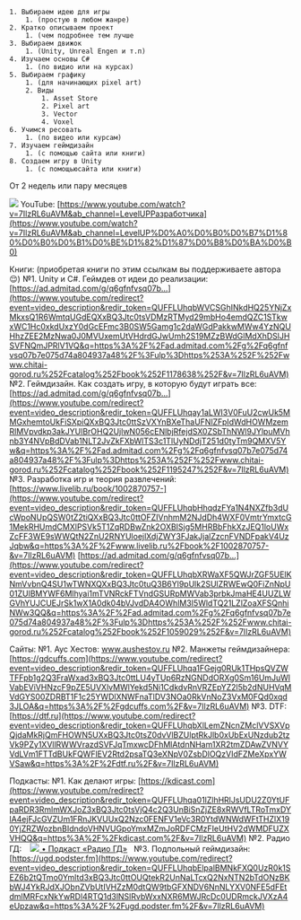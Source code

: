 	1. Выбираем идею для игры
		1. (простую в любом жанре)
	2. Кратко описываем проект
		1. (чем подробнее тем лучше
	3. Выбираем движок
		1. (Unity, Unreal Engen и т.п)
	4. Изучаем основы C#
		1. (по видио или на курсах)
	5. Выбираем графику
		1. (для начинающих pixel art)
		2. Виды 
			1. Asset Store
			2. Pixel art
			3. Vector
			4. Voxel
	6. Учимся ресовать
		1. (по видео или курсам)
	7. Изучаем геймдизайн
		1. (с помощью сайта или книги)
	8. Создаем игру в Unity
		1. (с помощьюсайта или книги)

От 2 недель или пару месяцев

![](https://www.gstatic.com/youtube/img/watch/yt_favicon_ringo2.png) YouTube: [https://www.youtube.com/watch?v=7IlzRL6uAVM&ab_channel=LevelUPРазработчика](https://www.youtube.com/watch?v=7IlzRL6uAVM&ab_channel=LevelUP%D0%A0%D0%B0%D0%B7%D1%80%D0%B0%D0%B1%D0%BE%D1%82%D1%87%D0%B8%D0%BA%D0%B0)

Книги: 
(приобретая книги по этим ссылкам вы поддерживаете автора 😌) 
№1. Unity и C#. Геймдев от идеи до реализации: [https://ad.admitad.com/g/q6gfnfvsq07b...](https://www.youtube.com/redirect?event=video_description&redir_token=QUFFLUhqbWVCSGhINkdHQ25YNjZxMkxsQ1R6WmtqUGdEQXxBQ3Jtc0tsVDMzRTMyd29mbHo4emdQZC1STkwxWC1Hc0xkdUxzY0dGcEFmc3B0SW5Gamg1c2daWGdPakkwMWw4YzNQUHhzZEE2MzNwa0J0MVUxemUtVHdrdGJwUmh2S19MZzBWdGlMdXhDSlJHSVFNQmJPRlV1VQ&q=https%3A%2F%2Fad.admitad.com%2Fg%2Fq6gfnfvsq07b7e075d74a804937a48%2F%3Fulp%3Dhttps%253A%252F%252Fwww.chitai-gorod.ru%252Fcatalog%252Fbook%252F1178638%252F&v=7IlzRL6uAVM) 
№2. Геймдизайн. Как создать игру, в которую будут играть все:[https://ad.admitad.com/g/q6gfnfvsq07b...](https://www.youtube.com/redirect?event=video_description&redir_token=QUFFLUhqay1aLWI3V0FuU2cwUk5MMGxhemtoUkFiSXpiQXxBQ3Jtc0ttSzVXYnBXeThaUFNlZFpIdWdHOWMzemRlMVpvdkp3akJYUlBrOHQ2UjlwN056cENlbjRfejdSX0ZSbThNWl9JYlpuMVhnb3Y4NVpBdDVab1NLT2JvZkFXbWlTS3c1TlUyNDdjT251d0tyTm9QMXV5Yw&q=https%3A%2F%2Fad.admitad.com%2Fg%2Fq6gfnfvsq07b7e075d74a804937a48%2F%3Fulp%3Dhttps%253A%252F%252Fwww.chitai-gorod.ru%252Fcatalog%252Fbook%252F1195247%252F&v=7IlzRL6uAVM) 
№3. Разработка игр и теория развлечений: [https://www.livelib.ru/book/1002870757-](https://www.youtube.com/redirect?event=video_description&redir_token=QUFFLUhqbHhqdzFYa1N4NXZfb3dUcWpoNUpQSW0tZ2tiQXxBQ3Jtc0ttOFZIVnhmM2NJdDh4WXF0VmtrYmxtcG1MekRHUmdCMXlPSVk5T1ZqRDBwZnk2OXBISjg5MHRBbFhkXzJEQ1loUWxZcFF3WE9sWWQtN2ZnU2RNYUloejlXdjZWY3FJakJjalZzcnFVNDFpakV4UzJqbw&q=https%3A%2F%2Fwww.livelib.ru%2Fbook%2F1002870757-&v=7IlzRL6uAVM) [https://ad.admitad.com/g/q6gfnfvsq07b...](https://www.youtube.com/redirect?event=video_description&redir_token=QUFFLUhqbXRWaXF5QWJrZGF5UElKNmVvbnQ4SU1wTWNXQXxBQ3Jtc0tuQ3B6Yl9pUlk2SUlZRWEwQ0FiZnNpU01ZUlBMYWF6Mlhyai1mTVNRckFTVndGSURpMWVab3prbkJmaHE4UUZLWGVhYUJCUEJrSk1wX1A0dk04bVJvdDA4OWhlM3I5WldTQ21LZlZoaXFSQnhiNWw3QQ&q=https%3A%2F%2Fad.admitad.com%2Fg%2Fq6gfnfvsq07b7e075d74a804937a48%2F%3Fulp%3Dhttps%253A%252F%252Fwww.chitai-gorod.ru%252Fcatalog%252Fbook%252F1059029%252F&v=7IlzRL6uAVM) 

Сайты:
№1. Аус Хестов: www.aushestov.ru 
№2. Манжеты геймдизайнера: [https://gdcuffs.com](https://www.youtube.com/redirect?event=video_description&redir_token=QUFFLUhqa1FGejg0RUk1THpsQVZWTFFpb1g2Q3FraWxad3xBQ3Jtc0ttLU4yTUp6RzNGNDdORXg0Sm16UmJuWlVabEViVHNzcF9pZE5UVXlvMWlYekd5Ni1CdkdvRnVRZEpYZ2l5b2dNUHVqMVdGYS00ZDRBT1F1c25YWDlXNWFnaTlDV3NOa0RkVnNoZ3VxM0FQd0xqd3JLOA&q=https%3A%2F%2Fgdcuffs.com%2F&v=7IlzRL6uAVM)
№3. DTF: [https://dtf.ru](https://www.youtube.com/redirect?event=video_description&redir_token=QUFFLUhqbXlLemZNcnZMclVVSXVpQjdaMkRjQmFHOWN5UXxBQ3Jtc0tsZ0dvVlBZUlptRkJlb0xUbExUNzdub2tzVk9PZy1XVllRWWVrazdSVFJqTmxwcDFhMlAtdnNHam1XR2tmZDAwZVNVYVdLVm1FTTdBUkFQWFlEV2Rtd2psaTQ3eXNpV0ZsbDlOQzVIdFZMeXpxYWVSaw&q=https%3A%2F%2Fdtf.ru%2F&v=7IlzRL6uAVM)

Подкасты:
№1. Как делают игры: [https://kdicast.com](https://www.youtube.com/redirect?event=video_description&redir_token=QUFFLUhqa01lZlhHRlJsUDU2Z0YtUFpaRDR3RmlmWXJoZ3xBQ3Jtc0tsVjQ4c2Q3UnBiSnZjZE8xRWVfLTRoTmxDYlA4ejFJcGVZUm1FRnJKVUUxQ2Nzc0FENFV1eVc3R0YtdWNWdWFtTHZlX190YjZRZWozbnBIdndoVHNVUGpoYmxMZmJoRDFCMzFIeUtHV2dWMDFUZXVHQQ&q=https%3A%2F%2Fkdicast.com%2F&v=7IlzRL6uAVM)
№2. Радио ГД:    [![](https://www.gstatic.com/youtube/img/watch/yt_favicon_ringo2.png) • Подкаст «Радио ГД»](https://www.youtube.com/playlist?list=PLM2VPbDf32qoYytSwRpknkDmpKP_-iJwo)  
№3. Подпольный геймдизайн: [https://ugd.podster.fm](https://www.youtube.com/redirect?event=video_description&redir_token=QUFFLUhqbElpalBMNkFXQ0UzR0k1SEZ6b2tQTmo0Ymltd3xBQ3Jtc0ttOUQtekR2UnNaLTcxQ2NxNTN2bTdONzBKbWJ4YkRJdXJObnZVbUtIVHZzM0dtQW9tbGFXNDV6NnNLYXV0NFE5dFEtdmlMRFcxNkYwRDl4RTQ1d3lNSlRvbWxxNXR6MWJRcDc0UDRmckJVXzA4eUpzaw&q=https%3A%2F%2Fugd.podster.fm%2F&v=7IlzRL6uAVM)